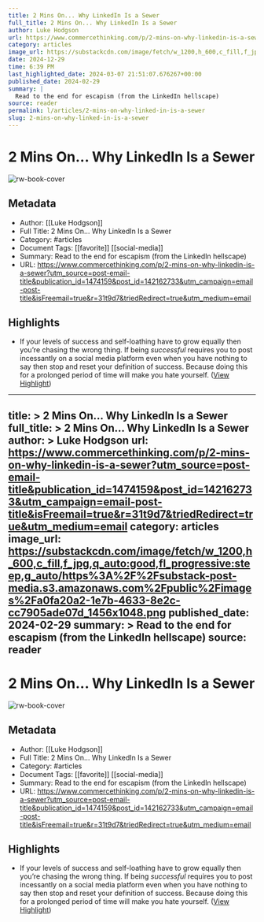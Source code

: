 ```yaml
---
title: 2 Mins On... Why LinkedIn Is a Sewer
full_title: 2 Mins On... Why LinkedIn Is a Sewer
author: Luke Hodgson
url: https://www.commercethinking.com/p/2-mins-on-why-linkedin-is-a-sewer?utm_source=post-email-title&publication_id=1474159&post_id=142162733&utm_campaign=email-post-title&isFreemail=true&r=31t9d7&triedRedirect=true&utm_medium=email
category: articles
image_url: https://substackcdn.com/image/fetch/w_1200,h_600,c_fill,f_jpg,q_auto:good,fl_progressive:steep,g_auto/https%3A%2F%2Fsubstack-post-media.s3.amazonaws.com%2Fpublic%2Fimages%2Fa0fa20a2-1e7b-4633-8e2c-cc7905ade07d_1456x1048.png
date: 2024-12-29
time: 6:39 PM
last_highlighted_date: 2024-03-07 21:51:07.676267+00:00
published_date: 2024-02-29
summary: |
  Read to the end for escapism (from the LinkedIn hellscape)
source: reader
permalink: l/articles/2-mins-on-why-linked-in-is-a-sewer
slug: 2-mins-on-why-linked-in-is-a-sewer
---
```

# 2 Mins On... Why LinkedIn Is a Sewer

![rw-book-cover](https://substackcdn.com/image/fetch/w_1200,h_600,c_fill,f_jpg,q_auto:good,fl_progressive:steep,g_auto/https%3A%2F%2Fsubstack-post-media.s3.amazonaws.com%2Fpublic%2Fimages%2Fa0fa20a2-1e7b-4633-8e2c-cc7905ade07d_1456x1048.png)

## Metadata
- Author: [[Luke Hodgson]]
- Full Title: 2 Mins On... Why LinkedIn Is a Sewer
- Category: #articles
- Document Tags: [[favorite]] [[social-media]] 
- Summary: Read to the end for escapism (from the LinkedIn hellscape)
- URL: https://www.commercethinking.com/p/2-mins-on-why-linkedin-is-a-sewer?utm_source=post-email-title&publication_id=1474159&post_id=142162733&utm_campaign=email-post-title&isFreemail=true&r=31t9d7&triedRedirect=true&utm_medium=email

## Highlights
- If your levels of success and self-loathing have to grow equally then you’re chasing the wrong thing. If being *successful* requires you to post incessantly on a social media platform even when you have nothing to say then stop and reset your definition of success. Because doing this for a prolonged period of time will make you hate yourself. ([View Highlight](https://read.readwise.io/read/01hrdec242dsb7g78x7f2rhffy))


---
title: >
  2 Mins On... Why LinkedIn Is a Sewer
full_title: >
  2 Mins On... Why LinkedIn Is a Sewer
author: >
  Luke Hodgson
url: https://www.commercethinking.com/p/2-mins-on-why-linkedin-is-a-sewer?utm_source=post-email-title&publication_id=1474159&post_id=142162733&utm_campaign=email-post-title&isFreemail=true&r=31t9d7&triedRedirect=true&utm_medium=email
category: articles
image_url: https://substackcdn.com/image/fetch/w_1200,h_600,c_fill,f_jpg,q_auto:good,fl_progressive:steep,g_auto/https%3A%2F%2Fsubstack-post-media.s3.amazonaws.com%2Fpublic%2Fimages%2Fa0fa20a2-1e7b-4633-8e2c-cc7905ade07d_1456x1048.png
published_date: 2024-02-29
summary: >
  Read to the end for escapism (from the LinkedIn hellscape)
source: reader
---
# 2 Mins On... Why LinkedIn Is a Sewer

![rw-book-cover](https://substackcdn.com/image/fetch/w_1200,h_600,c_fill,f_jpg,q_auto:good,fl_progressive:steep,g_auto/https%3A%2F%2Fsubstack-post-media.s3.amazonaws.com%2Fpublic%2Fimages%2Fa0fa20a2-1e7b-4633-8e2c-cc7905ade07d_1456x1048.png)

## Metadata
- Author: [[Luke Hodgson]]
- Full Title: 2 Mins On... Why LinkedIn Is a Sewer
- Category: #articles
- Document Tags: [[favorite]] [[social-media]] 
- Summary: Read to the end for escapism (from the LinkedIn hellscape)
- URL: https://www.commercethinking.com/p/2-mins-on-why-linkedin-is-a-sewer?utm_source=post-email-title&publication_id=1474159&post_id=142162733&utm_campaign=email-post-title&isFreemail=true&r=31t9d7&triedRedirect=true&utm_medium=email

## Highlights
- If your levels of success and self-loathing have to grow equally then you’re chasing the wrong thing. If being *successful* requires you to post incessantly on a social media platform even when you have nothing to say then stop and reset your definition of success. Because doing this for a prolonged period of time will make you hate yourself. ([View Highlight](https://read.readwise.io/read/01hrdec242dsb7g78x7f2rhffy))


